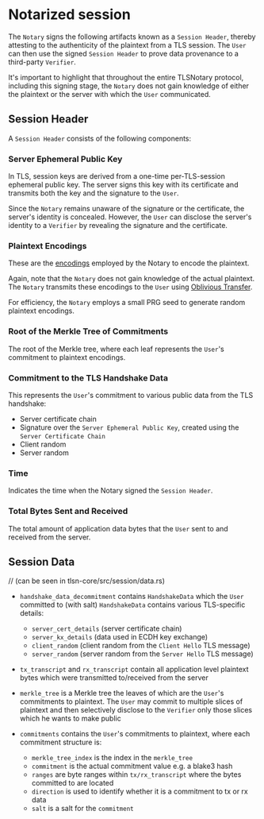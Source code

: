 # Notarized session

The `Notary` signs the following artifacts known as a `Session Header`, thereby attesting to the authenticity of the plaintext from a TLS session. The `User` can then use the signed `Session Header` to prove data provenance to a third-party `Verifier`.

It's important to highlight that throughout the entire TLSNotary protocol, including this signing stage, the `Notary` does not gain knowledge of either the plaintext or the server with which the `User` communicated.

## Session Header

A `Session Header` consists of the following components:

### Server Ephemeral Public Key

In TLS, session keys are derived from a one-time per-TLS-session ephemeral public key. The server signs this key with its certificate and transmits both the key and the signature to the `User`.

Since the `Notary` remains unaware of the signature or the certificate, the server's identity is concealed. However, the `User` can disclose the server's identity to a `Verifier` by revealing the signature and the certificate.

### Plaintext Encodings

These are the [encodings](/mpc/encodings.md) employed by the Notary to encode the plaintext.

Again, note that the `Notary` does not gain knowledge of the actual plaintext. The `Notary` transmits these encodings to the `User` using [Oblivious Transfer](/mpc/oblivious_transfer.md).

For efficiency, the `Notary` employs a small PRG seed to generate random plaintext encodings.

### Root of the Merkle Tree of Commitments

The root of the Merkle tree, where each leaf represents the `User`'s commitment to plaintext encodings.

### Commitment to the TLS Handshake Data

This represents the `User`'s commitment to various public data from the TLS handshake:
- Server certificate chain
- Signature over the `Server Ephemeral Public Key`, created using the `Server Certificate Chain`
- Client random
- Server random

### Time

Indicates the time when the Notary signed the `Session Header`.

### Total Bytes Sent and Received

The total amount of application data bytes that the `User` sent to and received from the server.


## Session Data

// (can be seen in tlsn-core/src/session/data.rs)

- `handshake_data_decommitment` contains `HandshakeData` which the `User` committed to (with salt)
`HandshakeData` contains various TLS-specific details:
    - `server_cert_details` (server certificate chain)
    - `server_kx_details` (data used in ECDH key exchange)
    - `client_random` (client random from the `Client Hello` TLS message)
    - `server_random` (server random from the `Server Hello` TLS message)

- `tx_transcript` and `rx_transcript` contain all application level plaintext bytes which were transmitted to/received from the server

- `merkle_tree` is a Merkle tree the leaves of which are the `User`'s commitments to plaintext. The `User` may commit to multiple slices of plaintext and then selectively disclose to the `Verifier` only those slices which he wants to make public

- `commitments` contains the `User`'s commitments to plaintext, where each commitment structure is:
    - `merkle_tree_index` is the index in the `merkle_tree`
    - `commitment` is the actual commitment value e.g. a blake3 hash
    - `ranges` are byte ranges within `tx/rx_transcript` where the bytes committed to are located
    - `direction` is used to identify whether it is a commitment to tx or rx data
    - `salt` is a salt for the `commitment`



